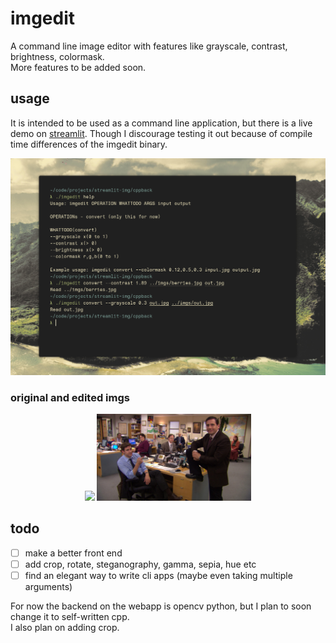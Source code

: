 # imgedit
A command line image editor with features like grayscale, contrast, brightness, colormask.  
More features to be added soon.  

## usage
It is intended to be used as a command line application, but there is a live demo on [streamlit](https://imgedit-savar.streamlit.app). Though I discourage testing it out because of compile time differences of the imgedit binary.  

![](imgs/demo.png)  

### original and edited imgs
<div align=center>
<img width=49% src=imgs/berries.jpg />
<img width=49% src=imgs/out.jpg />
</div>

## todo
- [ ] make a better front end
- [ ] add crop, rotate, steganography, gamma, sepia, hue etc
- [ ] find an elegant way to write cli apps (maybe even taking multiple arguments)

For now the backend on the webapp is opencv python, but I plan to soon change it to self-written cpp.  
I also plan on adding crop.  
